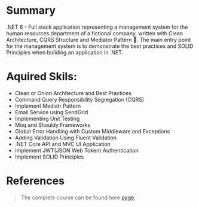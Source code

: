 # Summary
.NET 6 - Full stack application representing a management system for the human resources department of a fictional company, written with Clean Architecture, CQRS Structure and Mediator Pattern 📝. The main entry point for the management system is to demonstrate the best practices and SOLID Principles when building an application in .NET. 

# Aquired Skils:
* Clean or Onion Architecture and Best Practices
* Command Query Responsibility Segregation (CQRS)
* Implement Mediatr Pattern
* Email Service using SendGrid
* Implementing Unit Testing
* Moq and Shouldy Frameworks
* Global Error Handling with Custom Middleware and Exceptions
* Adding Validation Using Fluent Validation
* .NET Core API and MVC UI Application
* Implement JWT(JSON Web Token)  Authentication
* Implement SOLID Principles

# References
> The complete course can be found here [page](https://www.udemy.com/course/aspnet-core-solid-and-clean-architecture-net-5-and-up).